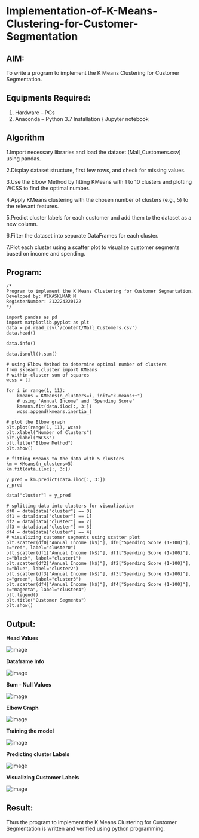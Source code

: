 # Implementation-of-K-Means-Clustering-for-Customer-Segmentation

## AIM:
To write a program to implement the K Means Clustering for Customer Segmentation.

## Equipments Required:
1. Hardware – PCs
2. Anaconda – Python 3.7 Installation / Jupyter notebook

## Algorithm
1.Import necessary libraries and load the dataset (Mall_Customers.csv) using pandas.

2.Display dataset structure, first few rows, and check for missing values.

3.Use the Elbow Method by fitting KMeans with 1 to 10 clusters and plotting WCSS to find the optimal number.

4.Apply KMeans clustering with the chosen number of clusters (e.g., 5) to the relevant features.

5.Predict cluster labels for each customer and add them to the dataset as a new column.

6.Filter the dataset into separate DataFrames for each cluster.

7.Plot each cluster using a scatter plot to visualize customer segments based on income and spending.

## Program:
```
/*
Program to implement the K Means Clustering for Customer Segmentation.
Developed by: VIKASKUMAR M
RegisterNumber: 212224220122
*/
```
```
import pandas as pd
import matplotlib.pyplot as plt
data = pd.read_csv('/content/Mall_Customers.csv')
data.head()
```
```
data.info()
```
```
data.isnull().sum()
```
```
# using Elbow Method to determine optimal number of clusters
from sklearn.cluster import KMeans
# within-cluster sum of squares
wcss = []

for i in range(1, 11):
    kmeans = KMeans(n_clusters=i, init="k-means++")
    # using 'Annual Income' and 'Spending Score'
    kmeans.fit(data.iloc[:, 3:])
    wcss.append(kmeans.inertia_)

# plot the Elbow graph
plt.plot(range(1, 11), wcss)
plt.xlabel("Number of Clusters")
plt.ylabel("WCSS")
plt.title("Elbow Method")
plt.show()
```
```
# fitting KMeans to the data with 5 clusters
km = KMeans(n_clusters=5)
km.fit(data.iloc[:, 3:])
```
```
y_pred = km.predict(data.iloc[:, 3:])
y_pred
```
```
data["cluster"] = y_pred
```
```
# splitting data into clusters for visualization
df0 = data[data["cluster"] == 0]
df1 = data[data["cluster"] == 1]
df2 = data[data["cluster"] == 2]
df3 = data[data["cluster"] == 3]
df4 = data[data["cluster"] == 4]
# visualizing customer segments using scatter plot
plt.scatter(df0["Annual Income (k$)"], df0["Spending Score (1-100)"], c="red", label="cluster0")
plt.scatter(df1["Annual Income (k$)"], df1["Spending Score (1-100)"], c="black", label="cluster1")
plt.scatter(df2["Annual Income (k$)"], df2["Spending Score (1-100)"], c="blue", label="cluster2")
plt.scatter(df3["Annual Income (k$)"], df3["Spending Score (1-100)"], c="green", label="cluster3")
plt.scatter(df4["Annual Income (k$)"], df4["Spending Score (1-100)"], c="magenta", label="cluster4")
plt.legend()
plt.title("Customer Segments")
plt.show()
```

## Output:
**Head Values**

![image](https://github.com/user-attachments/assets/61246783-d2f6-48bf-8f61-b0e9f8dd4918)

**Dataframe Info**

![image](https://github.com/user-attachments/assets/e896c8b1-c55c-4c13-af46-c6f5cd528a3c)

**Sum - Null Values**

![image](https://github.com/user-attachments/assets/8d7effb9-e7ae-4ff9-911f-0fb828f40786)

**Elbow Graph**

![image](https://github.com/user-attachments/assets/fd69fbac-1032-4b35-9b6d-fc90725f68e4)

**Training the model**

![image](https://github.com/user-attachments/assets/a6b4c6a3-7c6b-4d4e-8b7f-7657b379f12f)

**Predicting cluster Labels**

![image](https://github.com/user-attachments/assets/75781f09-1a18-459a-8626-76f6c515ec11)

**Visualizing Customer Labels**

![image](https://github.com/user-attachments/assets/82c34995-e6c0-4601-b0c7-5bca06bde339)



## Result:
Thus the program to implement the K Means Clustering for Customer Segmentation is written and verified using python programming.

